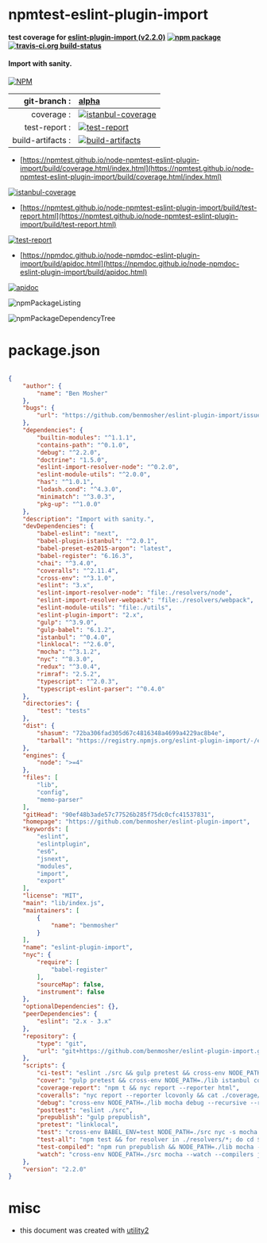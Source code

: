 # npmtest-eslint-plugin-import

#### test coverage for  [eslint-plugin-import (v2.2.0)](https://github.com/benmosher/eslint-plugin-import)  [![npm package](https://img.shields.io/npm/v/npmtest-eslint-plugin-import.svg?style=flat-square)](https://www.npmjs.org/package/npmtest-eslint-plugin-import) [![travis-ci.org build-status](https://api.travis-ci.org/npmtest/node-npmtest-eslint-plugin-import.svg)](https://travis-ci.org/npmtest/node-npmtest-eslint-plugin-import)

#### Import with sanity.

[![NPM](https://nodei.co/npm/eslint-plugin-import.png?downloads=true&downloadRank=true&stars=true)](https://www.npmjs.com/package/eslint-plugin-import)

| git-branch : | [alpha](https://github.com/npmtest/node-npmtest-eslint-plugin-import/tree/alpha)|
|--:|:--|
| coverage : | [![istanbul-coverage](https://npmtest.github.io/node-npmtest-eslint-plugin-import/build/coverage.badge.svg)](https://npmtest.github.io/node-npmtest-eslint-plugin-import/build/coverage.html/index.html)|
| test-report : | [![test-report](https://npmtest.github.io/node-npmtest-eslint-plugin-import/build/test-report.badge.svg)](https://npmtest.github.io/node-npmtest-eslint-plugin-import/build/test-report.html)|
| build-artifacts : | [![build-artifacts](https://npmtest.github.io/node-npmtest-eslint-plugin-import/glyphicons_144_folder_open.png)](https://github.com/npmtest/node-npmtest-eslint-plugin-import/tree/gh-pages/build)|

- [https://npmtest.github.io/node-npmtest-eslint-plugin-import/build/coverage.html/index.html](https://npmtest.github.io/node-npmtest-eslint-plugin-import/build/coverage.html/index.html)

[![istanbul-coverage](https://npmtest.github.io/node-npmtest-eslint-plugin-import/build/screenCapture.buildCi.browser.%252Ftmp%252Fbuild%252Fcoverage.lib.html.png)](https://npmtest.github.io/node-npmtest-eslint-plugin-import/build/coverage.html/index.html)

- [https://npmtest.github.io/node-npmtest-eslint-plugin-import/build/test-report.html](https://npmtest.github.io/node-npmtest-eslint-plugin-import/build/test-report.html)

[![test-report](https://npmtest.github.io/node-npmtest-eslint-plugin-import/build/screenCapture.buildCi.browser.%252Ftmp%252Fbuild%252Ftest-report.html.png)](https://npmtest.github.io/node-npmtest-eslint-plugin-import/build/test-report.html)

- [https://npmdoc.github.io/node-npmdoc-eslint-plugin-import/build/apidoc.html](https://npmdoc.github.io/node-npmdoc-eslint-plugin-import/build/apidoc.html)

[![apidoc](https://npmdoc.github.io/node-npmdoc-eslint-plugin-import/build/screenCapture.buildCi.browser.%252Ftmp%252Fbuild%252Fapidoc.html.png)](https://npmdoc.github.io/node-npmdoc-eslint-plugin-import/build/apidoc.html)

![npmPackageListing](https://npmtest.github.io/node-npmtest-eslint-plugin-import/build/screenCapture.npmPackageListing.svg)

![npmPackageDependencyTree](https://npmtest.github.io/node-npmtest-eslint-plugin-import/build/screenCapture.npmPackageDependencyTree.svg)



# package.json

```json

{
    "author": {
        "name": "Ben Mosher"
    },
    "bugs": {
        "url": "https://github.com/benmosher/eslint-plugin-import/issues"
    },
    "dependencies": {
        "builtin-modules": "^1.1.1",
        "contains-path": "^0.1.0",
        "debug": "^2.2.0",
        "doctrine": "1.5.0",
        "eslint-import-resolver-node": "^0.2.0",
        "eslint-module-utils": "^2.0.0",
        "has": "^1.0.1",
        "lodash.cond": "^4.3.0",
        "minimatch": "^3.0.3",
        "pkg-up": "^1.0.0"
    },
    "description": "Import with sanity.",
    "devDependencies": {
        "babel-eslint": "next",
        "babel-plugin-istanbul": "^2.0.1",
        "babel-preset-es2015-argon": "latest",
        "babel-register": "6.16.3",
        "chai": "^3.4.0",
        "coveralls": "^2.11.4",
        "cross-env": "^3.1.0",
        "eslint": "3.x",
        "eslint-import-resolver-node": "file:./resolvers/node",
        "eslint-import-resolver-webpack": "file:./resolvers/webpack",
        "eslint-module-utils": "file:./utils",
        "eslint-plugin-import": "2.x",
        "gulp": "^3.9.0",
        "gulp-babel": "6.1.2",
        "istanbul": "^0.4.0",
        "linklocal": "^2.6.0",
        "mocha": "^3.1.2",
        "nyc": "^8.3.0",
        "redux": "^3.0.4",
        "rimraf": "2.5.2",
        "typescript": "^2.0.3",
        "typescript-eslint-parser": "^0.4.0"
    },
    "directories": {
        "test": "tests"
    },
    "dist": {
        "shasum": "72ba306fad305d67c4816348a4699a4229ac8b4e",
        "tarball": "https://registry.npmjs.org/eslint-plugin-import/-/eslint-plugin-import-2.2.0.tgz"
    },
    "engines": {
        "node": ">=4"
    },
    "files": [
        "lib",
        "config",
        "memo-parser"
    ],
    "gitHead": "90ef48b3ade57c77526b285f75dc0cfc41537831",
    "homepage": "https://github.com/benmosher/eslint-plugin-import",
    "keywords": [
        "eslint",
        "eslintplugin",
        "es6",
        "jsnext",
        "modules",
        "import",
        "export"
    ],
    "license": "MIT",
    "main": "lib/index.js",
    "maintainers": [
        {
            "name": "benmosher"
        }
    ],
    "name": "eslint-plugin-import",
    "nyc": {
        "require": [
            "babel-register"
        ],
        "sourceMap": false,
        "instrument": false
    },
    "optionalDependencies": {},
    "peerDependencies": {
        "eslint": "2.x - 3.x"
    },
    "repository": {
        "type": "git",
        "url": "git+https://github.com/benmosher/eslint-plugin-import.git"
    },
    "scripts": {
        "ci-test": "eslint ./src && gulp pretest && cross-env NODE_PATH=./lib istanbul cover --report lcovonly --dir reports/coverage _mocha tests/lib/ -- --recursive --reporter dot",
        "cover": "gulp pretest && cross-env NODE_PATH=./lib istanbul cover --dir reports/coverage _mocha tests/lib/ -- --recursive -R progress",
        "coverage-report": "npm t && nyc report --reporter html",
        "coveralls": "nyc report --reporter lcovonly && cat ./coverage/lcov.info | coveralls",
        "debug": "cross-env NODE_PATH=./lib mocha debug --recursive --reporter dot tests/lib/",
        "posttest": "eslint ./src",
        "prepublish": "gulp prepublish",
        "pretest": "linklocal",
        "test": "cross-env BABEL_ENV=test NODE_PATH=./src nyc -s mocha -R dot --recursive tests/src -t 5s",
        "test-all": "npm test && for resolver in ./resolvers/*; do cd $resolver && npm test && cd ../..; done",
        "test-compiled": "npm run prepublish && NODE_PATH=./lib mocha --compilers js:babel-register --recursive tests/src",
        "watch": "cross-env NODE_PATH=./src mocha --watch --compilers js:babel-register --recursive tests/src"
    },
    "version": "2.2.0"
}
```



# misc
- this document was created with [utility2](https://github.com/kaizhu256/node-utility2)
